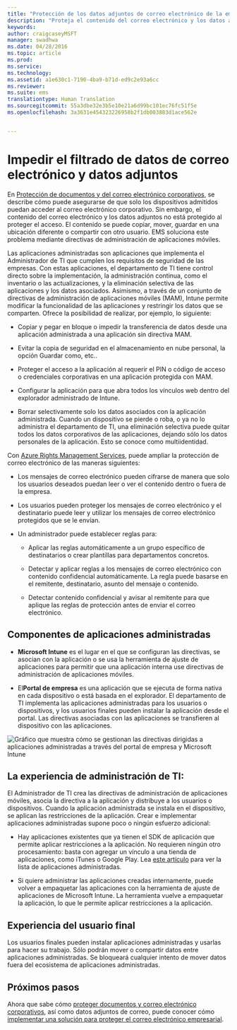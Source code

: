 ```yaml
---
title: "Protección de los datos adjuntos de correo electrónico de la empresa"
description: "Proteja el contenido del correo electrónico y los datos adjuntos de este mediante las directivas de administración de aplicaciones móviles (MAM)."
keywords: 
author: craigcaseyMSFT
manager: swadhwa
ms.date: 04/28/2016
ms.topic: article
ms.prod: 
ms.service: 
ms.technology: 
ms.assetid: a1e630c1-7190-4ba9-b71d-ed9c2e93a6cc
ms.reviewer: 
ms.suite: ems
translationtype: Human Translation
ms.sourcegitcommit: 55a3dbe32e3b5e10e21a6d99bc101ec76fc51f5e
ms.openlocfilehash: 3a3631e454323226958b2f1db003883d1ace562e


---
```


# Impedir el filtrado de datos de correo electrónico y datos adjuntos
En [Protección de documentos y del correo electrónico corporativos](protect-corporate-email-documents.md), se describe cómo puede asegurarse de que solo los dispositivos admitidos puedan acceder al correo electrónico corporativo. Sin embargo, el contenido del correo electrónico y los datos adjuntos no está protegido al proteger el acceso. El contenido se puede copiar, mover, guardar en una ubicación diferente o compartir con otro usuario. EMS soluciona este problema mediante directivas de administración de aplicaciones móviles.

Las aplicaciones administradas son aplicaciones que implementa el Administrador de TI que cumplen los requisitos de seguridad de las empresas. Con estas aplicaciones, el departamento de TI tiene control directo sobre la implementación, la administración continua, como el inventario o las actualizaciones, y la eliminación selectiva de las aplicaciones y los datos asociados. Asimismo, a través de un conjunto de directivas de administración de aplicaciones móviles (MAM), Intune permite modificar la funcionalidad de las aplicaciones y restringir los datos que se comparten. Ofrece la posibilidad de realizar, por ejemplo, lo siguiente:

-   Copiar y pegar en bloque o impedir la transferencia de datos desde una aplicación administrada a una aplicación sin directiva MAM.

-   Evitar la copia de seguridad en el almacenamiento en nube personal, la opción Guardar como, etc..

-   Proteger el acceso a la aplicación al requerir el PIN o código de acceso o credenciales corporativas en una aplicación protegida con MAM.

-   Configurar la aplicación para que abra todos los vínculos web dentro del explorador administrado de Intune.

-   Borrar selectivamente solo los datos asociados con la aplicación administrada. Cuando un dispositivo se pierde o roba, o ya no lo administra el departamento de TI, una eliminación selectiva puede quitar todos los datos corporativos de las aplicaciones, dejando sólo los datos personales de la aplicación. Esto se conoce como multiidentidad.

Con [Azure Rights Management Services](https://docs.microsoft.com/rights-management/understand-explore/what-is-azure-rms), puede ampliar la protección de correo electrónico de las maneras siguientes:

-   Los mensajes de correo electrónico pueden cifrarse de manera que solo los usuarios deseados puedan leer o ver el contenido dentro o fuera de la empresa.

-   Los usuarios pueden proteger los mensajes de correo electrónico y el destinatario puede leer y utilizar los mensajes de correo electrónico protegidos que se le envían.

-   Un administrador puede establecer reglas para:

    -   Aplicar las reglas automáticamente a un grupo específico de destinatarios o crear plantillas para departamentos concretos.

    -   Detectar y aplicar reglas a los mensajes de correo electrónico con contenido confidencial automáticamente. La regla puede basarse en el remitente, destinatario, asunto del mensaje o contenido.

    -   Detectar contenido confidencial y avisar al remitente para que aplique las reglas de protección antes de enviar el correo electrónico.

## Componentes de aplicaciones administradas

-   **Microsoft Intune** es el lugar en el que se configuran las directivas, se asocian con la aplicación o se usa la herramienta de ajuste de aplicaciones para permitir que una aplicación interna use directivas de administración de aplicaciones móviles.

-   El**Portal de empresa** es una aplicación que se ejecuta de forma nativa en cada dispositivo o está basada en el explorador. El departamento de TI implementa las aplicaciones administradas para los usuarios o dispositivos, y los usuarios finales pueden instalar la aplicación desde el portal. Las directivas asociadas con las aplicaciones se transfieren al dispositivo con las aplicaciones.

![Gráfico que muestra cómo se gestionan las directivas dirigidas a aplicaciones administradas a través del portal de empresa y Microsoft Intune](./media/ProtectEmail/CADataSheet-Diagram-Apps.png)

## La experiencia de administración de TI:
El Administrador de TI crea las directivas de administración de aplicaciones móviles, asocia la directiva a la aplicación y distribuye a los usuarios o dispositivos. Cuando la aplicación administrada se instala en el dispositivo, se aplican las restricciones de la aplicación. Crear e implementar aplicaciones administradas supone poco o ningún esfuerzo adicional:

-   Hay aplicaciones existentes que ya tienen el SDK de aplicación que permite aplicar restricciones a la aplicación. No requieren ningún otro procesamiento: basta con agregar un vínculo a una tienda de aplicaciones, como iTunes o Google Play. Lea [este artículo](https://www.microsoft.com/en-us/cloud-platform/microsoft-intune-partners) para ver la lista de aplicaciones administradas.

-   Si quiere administrar las aplicaciones creadas internamente, puede volver a empaquetar las aplicaciones con la herramienta de ajuste de aplicaciones de Microsoft Intune. La herramienta vuelve a empaquetar la aplicación, lo que le permite aplicar restricciones a la aplicación.

## Experiencia del usuario final
Los usuarios finales pueden instalar aplicaciones administradas y usarlas para hacer su trabajo. Sólo podrán mover o compartir datos entre aplicaciones administradas. Se bloqueará cualquier intento de mover datos fuera del ecosistema de aplicaciones administradas.

## Próximos pasos
Ahora que sabe cómo [proteger documentos y correo electrónico corporativos](protect-corporate-email-documents.md), así como datos adjuntos de correo, puede conocer cómo [implementar una solución para proteger el correo electrónico empresarial](implement-solution.md).



<!--HONumber=Aug16_HO1-->


